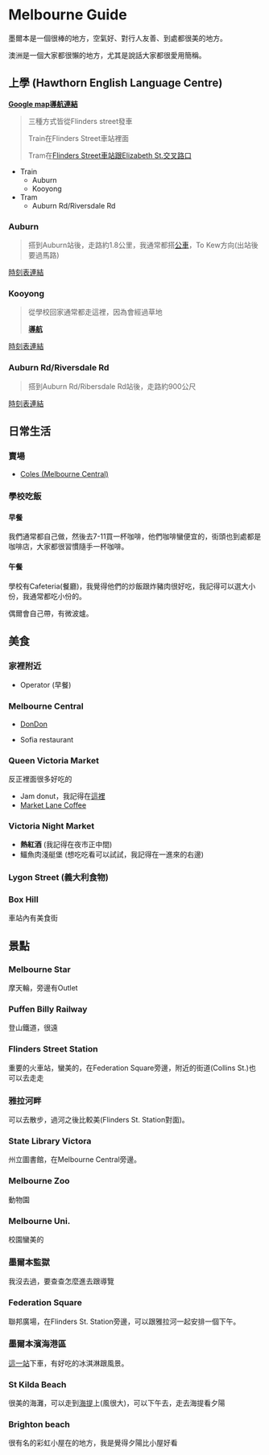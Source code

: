 # Melbourne Guide

墨爾本是一個很棒的地方，空氣好、對行人友善、到處都很美的地方。

澳洲是一個大家都很懶的地方，尤其是說話大家都很愛用簡稱。

## 上學 (Hawthorn English Language Centre)

**[Google map導航連結](https://goo.gl/maps/j9zi5HSXL7Tq8k1B6)**

> 三種方式皆從Flinders street發車
>
> Train在Flinders Street車站裡面
>
> Tram在[Flinders Street車站跟Elizabeth St.交叉路口](https://goo.gl/maps/iYGCw8hkGS1Z2Nnj9)

* Train
  * Auburn
  * Kooyong
* Tram
  * Auburn Rd/Riversdale Rd

### Auburn

> 搭到Auburn站後，走路約1.8公里，我通常都搭[公車](https://www.ptv.vic.gov.au/stop/18724/auburn-stationauburn-rd/2/bus)，To Kew方向(出站後要過馬路)

[時刻表連結](https://www.ptv.vic.gov.au/stop/1012/auburn-station/0/train/#StopPage:::datetime=2019-07-19T11%3A39%3A05.566Z&directionId=-1&showAllDay=false&_auth=65744402b6c89055d3b1daac945989bc3ae030ea36143d1a0b73c3088a6584e8)

### Kooyong

> 從學校回家通常都走這裡，因為會經過草地 
>
> **[導航](https://goo.gl/maps/vJkGiZsg8wdoqXMM8)**

[時刻表連結](https://www.ptv.vic.gov.au/stop/1110/kooyong-station/0/train/#StopPage:::datetime=2019-07-19T11%3A42%3A48.259Z&directionId=-1&showAllDay=false&_auth=b25c620c46f91c5de63883afadc58ac97ab3cd66a29cb6c301ffc902f94c445f)

### Auburn Rd/Riversdale Rd

>搭到Auburn Rd/Ribersdale Rd站後，走路約900公尺

[時刻表連結](https://www.ptv.vic.gov.au/stop/2103/auburn-rdriversdale-rd-36/1/tram)



## 日常生活

### 賣場

* [Coles (Melbourne Central)](https://goo.gl/maps/WfGBTsj2ru4stF1k7)

### 學校吃飯

#### 早餐

我們通常都自己做，然後去7-11買一杯咖啡，他們咖啡蠻便宜的，街頭也到處都是咖啡店，大家都很習慣隨手一杯咖啡。

#### 午餐

學校有Cafeteria(餐廳)，我覺得他們的炒飯跟炸豬肉很好吃，我記得可以選大小份，我通常都吃小份的。

偶爾會自己帶，有微波爐。

### 

## 美食

### 家裡附近

* Operator (早餐)

### Melbourne Central

* [DonDon](https://goo.gl/maps/tkxLxvmHaFb2qPwMA)

* Sofia restaurant



### Queen Victoria Market

反正裡面很多好吃的

* Jam donut，我記得在[這裡](https://goo.gl/maps/tVh7v63SPEsa92iR6)
* [Market Lane Coffee](https://goo.gl/maps/k2DJrbnEh7F7kbLc9)

### Victoria Night Market

* **熱紅酒** (我記得在夜市正中間)
* 鱷魚肉淺艇堡 (想吃吃看可以試試，我記得在一進來的右邊)

### Lygon Street (義大利食物)

### Box Hill

車站內有美食街

## 景點

### Melbourne Star

摩天輪，旁邊有Outlet

### Puffen Billy Railway

登山鐵道，很遠

### Flinders Street Station

重要的火車站，蠻美的，在Federation Square旁邊，附近的街道(Collins St.)也可以去走走

### 雅拉河畔

可以去散步，過河之後比較美(Flinders St. Station對面)。

### State Library Victora

州立圖書館，在Melbourne Central旁邊。

### Melbourne Zoo

動物園

### Melbourne Uni.

校園蠻美的

### 墨爾本監獄

我沒去過，要查查怎麼進去跟導覽

### Federation Square

聯邦廣場，在Flinders St. Station旁邊，可以跟雅拉河一起安排一個下午。

### 墨爾本濱海港區

[這一站](https://goo.gl/maps/Qd2B5Qqrfp59qwGp6)下車，有好吃的冰淇淋跟風景。

### St Kilda Beach

很美的海灘，可以走到[海提](https://goo.gl/maps/TSUc6xPk6c7r5RDt6)上(風很大)，可以下午去，走去海提看夕陽

### Brighton beach

很有名的彩虹小屋在的地方，我是覺得夕陽比小屋好看

### 